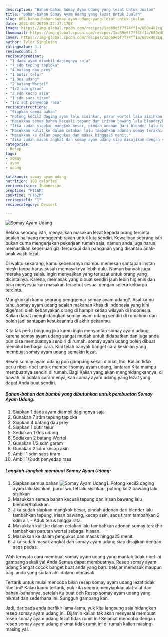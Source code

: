 ```yaml
---
description: "Bahan-bahan Somay Ayam Udang yang lezat Untuk Jualan"
title: "Bahan-bahan Somay Ayam Udang yang lezat Untuk Jualan"
slug: 667-bahan-bahan-somay-ayam-udang-yang-lezat-untuk-jualan
date: 2021-06-26T09:27:37.170Z
image: https://img-global.cpcdn.com/recipes/1ad69e5f7f74ff1a/680x482cq70/somay-ayam-udang-foto-resep-utama.jpg
thumbnail: https://img-global.cpcdn.com/recipes/1ad69e5f7f74ff1a/680x482cq70/somay-ayam-udang-foto-resep-utama.jpg
cover: https://img-global.cpcdn.com/recipes/1ad69e5f7f74ff1a/680x482cq70/somay-ayam-udang-foto-resep-utama.jpg
author: Tyler Singleton
ratingvalue: 3.1
reviewcount: 5
recipeingredient:
- "1 dada ayam diambil dagingnya saja"
- "7 sdm tepung tapioka"
- "4 batang dau prey"
- "1 butir telur"
- "1 0ns udang"
- "2 batang Wortel"
- "1/2 sdm garam"
- "2 sdm kecap asin"
- "1 sdm saos tiram"
- "1/2 sdt penyedap rasa"
recipeinstructions:
- "Siapkan semua bahan"
- "Potong kecil2 daging ayam lalu sisihkan, parur wortel lalu sisihkan, potong kcl2 bawang lalu sisihkan"
- "Masukkan semua bahan kecuali tepung dan irisan bawang lalu blender/haluskan."
- "Jika sudah siapkan mangkok besar, pindah adonan dari blender lalu tambahkan tepung, irisan bawang, kecap asin, saos tiram tambahkan 2 sdm air. Aduk terus hingga rata."
- "Masukkan kulit ke dalam cetakan lalu tambahkan adonan somay terakhir tambahkan parutan wortel sebagai hiasan."
- "Masukkan ke dalam pengukus dan masak hingga25 menit."
- "Jika sudah masak angkat dan somay ayam udang siap disajikan dengan saos pedas."
categories:
- Resep
tags:
- somay
- ayam
- udang

katakunci: somay ayam udang 
nutrition: 180 calories
recipecuisine: Indonesian
preptime: "PT16M"
cooktime: "PT52M"
recipeyield: "1"
recipecategory: Dessert

---
```



![Somay Ayam Udang](https://img-global.cpcdn.com/recipes/1ad69e5f7f74ff1a/680x482cq70/somay-ayam-udang-foto-resep-utama.jpg)

Selaku seorang istri, menyajikan masakan lezat kepada orang tercinta adalah hal yang menggembirakan untuk kita sendiri. Kewajiban seorang istri bukan cuma mengerjakan pekerjaan rumah saja, namun anda juga harus memastikan keperluan gizi tercukupi dan panganan yang disantap anak-anak wajib lezat.

Di waktu  sekarang, kamu sebenarnya mampu memesan santapan instan meski tanpa harus susah memasaknya lebih dulu. Namun banyak juga mereka yang selalu ingin menyajikan yang terlezat untuk orang yang dicintainya. Karena, memasak yang dibuat sendiri jauh lebih higienis dan bisa menyesuaikan masakan tersebut sesuai dengan selera keluarga tercinta. 



Mungkinkah kamu seorang penggemar somay ayam udang?. Asal kamu tahu, somay ayam udang adalah makanan khas di Indonesia yang kini digemari oleh kebanyakan orang di hampir setiap wilayah di Indonesia. Kalian dapat menghidangkan somay ayam udang sendiri di rumahmu dan boleh jadi santapan kesukaanmu di akhir pekanmu.

Kita tak perlu bingung jika kamu ingin menyantap somay ayam udang, karena somay ayam udang sangat mudah untuk didapatkan dan juga anda pun bisa membuatnya sendiri di rumah. somay ayam udang boleh dibuat memalui berbagai cara. Kini telah banyak banget cara kekinian yang membuat somay ayam udang semakin lezat.

Resep somay ayam udang pun gampang sekali dibuat, lho. Kalian tidak perlu ribet-ribet untuk membeli somay ayam udang, lantaran Kita mampu membuatnya sendiri di rumah. Bagi Kalian yang akan menghidangkannya, di bawah ini adalah cara menyajikan somay ayam udang yang lezat yang dapat Anda buat sendiri.

<!--inarticleads1-->

##### Bahan-bahan dan bumbu yang dibutuhkan untuk pembuatan Somay Ayam Udang:

1. Siapkan 1 dada ayam diambil dagingnya saja
1. Gunakan 7 sdm tepung tapioka
1. Siapkan 4 batang dau prey
1. Siapkan 1 butir telur
1. Sediakan 1 0ns udang
1. Sediakan 2 batang Wortel
1. Gunakan 1/2 sdm garam
1. Gunakan 2 sdm kecap asin
1. Ambil 1 sdm saos tiram
1. Ambil 1/2 sdt penyedap rasa




<!--inarticleads2-->

##### Langkah-langkah membuat Somay Ayam Udang:

1. Siapkan semua bahan
<img src="https://img-global.cpcdn.com/steps/1582874e11585771/160x128cq70/somay-ayam-udang-langkah-memasak-1-foto.jpg" alt="Somay Ayam Udang">1. Potong kecil2 daging ayam lalu sisihkan, parur wortel lalu sisihkan, potong kcl2 bawang lalu sisihkan
1. Masukkan semua bahan kecuali tepung dan irisan bawang lalu blender/haluskan.
1. Jika sudah siapkan mangkok besar, pindah adonan dari blender lalu tambahkan tepung, irisan bawang, kecap asin, saos tiram tambahkan 2 sdm air. - Aduk terus hingga rata.
1. Masukkan kulit ke dalam cetakan lalu tambahkan adonan somay terakhir tambahkan parutan wortel sebagai hiasan.
1. Masukkan ke dalam pengukus dan masak hingga25 menit.
1. Jika sudah masak angkat dan somay ayam udang siap disajikan dengan saos pedas.




Wah ternyata cara membuat somay ayam udang yang mantab tidak ribet ini gampang sekali ya! Anda Semua dapat membuatnya. Resep somay ayam udang Sangat cocok banget buat anda yang baru belajar memasak maupun bagi anda yang sudah ahli dalam memasak.

Tertarik untuk mulai mencoba bikin resep somay ayam udang lezat tidak ribet ini? Kalau kamu tertarik, yuk kita segera menyiapkan alat-alat dan bahan-bahannya, setelah itu buat deh Resep somay ayam udang yang nikmat dan sederhana ini. Sungguh gampang kan. 

Jadi, daripada anda berfikir lama-lama, yuk kita langsung saja hidangkan resep somay ayam udang ini. Dijamin kalian tak akan menyesal membuat resep somay ayam udang lezat tidak rumit ini! Selamat mencoba dengan resep somay ayam udang nikmat tidak rumit ini di rumah kalian masing-masing,ya!.

